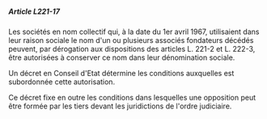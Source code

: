##### Article L221-17

Les sociétés en nom collectif qui, à la date du 1er avril 1967, utilisaient dans leur raison sociale le nom d'un ou plusieurs associés fondateurs décédés peuvent, par dérogation aux dispositions des articles L. 221-2 et L. 222-3, être autorisées à conserver ce nom dans leur dénomination sociale.

Un décret en Conseil d'Etat détermine les conditions auxquelles est subordonnée cette autorisation.

Ce décret fixe en outre les conditions dans lesquelles une opposition peut être formée par les tiers devant les juridictions de l'ordre judiciaire.

